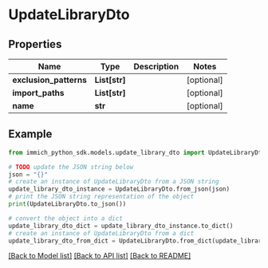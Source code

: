 # UpdateLibraryDto


## Properties

Name | Type | Description | Notes
------------ | ------------- | ------------- | -------------
**exclusion_patterns** | **List[str]** |  | [optional] 
**import_paths** | **List[str]** |  | [optional] 
**name** | **str** |  | [optional] 

## Example

```python
from immich_python_sdk.models.update_library_dto import UpdateLibraryDto

# TODO update the JSON string below
json = "{}"
# create an instance of UpdateLibraryDto from a JSON string
update_library_dto_instance = UpdateLibraryDto.from_json(json)
# print the JSON string representation of the object
print(UpdateLibraryDto.to_json())

# convert the object into a dict
update_library_dto_dict = update_library_dto_instance.to_dict()
# create an instance of UpdateLibraryDto from a dict
update_library_dto_from_dict = UpdateLibraryDto.from_dict(update_library_dto_dict)
```
[[Back to Model list]](../README.md#documentation-for-models) [[Back to API list]](../README.md#documentation-for-api-endpoints) [[Back to README]](../README.md)



